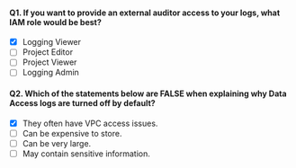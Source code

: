 #### Q1. If you want to provide an external auditor access to your logs, what IAM role would be best?

- [x] Logging Viewer
- [ ] Project Editor
- [ ] Project Viewer
- [ ] Logging Admin

#### Q2. Which of the statements below are FALSE when explaining why Data Access logs are turned off by default?


- [x] They often have VPC access issues.
- [ ] Can be expensive to store.
- [ ] Can be very large.
- [ ] May contain sensitive information.
